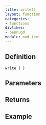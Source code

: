 ```yaml
---
title: write()
layout: function
categories:
- functions
divlikes:
- bennugd
module: mod_text
---
```


## Definition

    write ( )

## Parameters

## Returns

## Example
